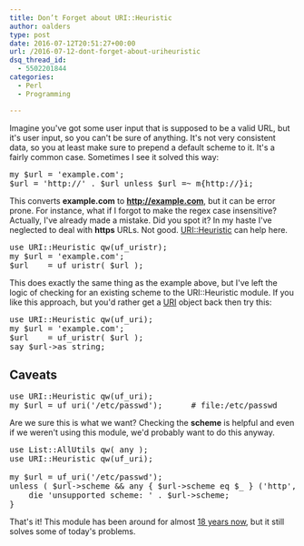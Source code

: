 ```yaml
---
title: Don’t Forget about URI::Heuristic
author: oalders
type: post
date: 2016-07-12T20:51:27+00:00
url: /2016-07-12-dont-forget-about-uriheuristic
dsq_thread_id:
  - 5502201844
categories:
  - Perl
  - Programming

---
```

Imagine you've got some user input that is supposed to be a valid URL, but it's user input, so you can't be sure of anything. It's not very consistent data, so you at least make sure to prepend a default scheme to it. It's a fairly common case. Sometimes I see it solved this way:

<pre>my $url = 'example.com';
$url = 'http://' . $url unless $url =~ m{http://}i;
</pre>

This converts **example.com** to **http://example.com**, but it can be error prone. For instance, what if I forgot to make the regex case insensitive? Actually, I've already made a mistake. Did you spot it? In my haste I've neglected to deal with **https** URLs. Not good. [URI::Heuristic][1] can help here.

<pre>use URI::Heuristic qw(uf_uristr);
my $url = 'example.com';
$url    = uf_uristr( $url );
</pre>

This does exactly the same thing as the example above, but I've left the logic of checking for an existing scheme to the URI::Heuristic module. If you like this approach, but you'd rather get a [URI][2] object back then try this:

<pre>use URI::Heuristic qw(uf_uri);
my $url = 'example.com';
$url    = uf_uristr( $url );
say $url->as_string;
</pre>

## Caveats

<pre>use URI::Heuristic qw(uf_uri);
my $url = uf_uri('/etc/passwd');      # file:/etc/passwd
</pre>

Are we sure this is what we want? Checking the **scheme** is helpful and even if we weren't using this module, we'd probably want to do this anyway.

<pre>use List::AllUtils qw( any );
use URI::Heuristic qw(uf_uri);

my $url = uf_uri('/etc/passwd');
unless ( $url->scheme && any { $url->scheme eq $_ } ('http', 'https') ) {
    die 'unsupported scheme: ' . $url->scheme;
}
</pre>

That's it! This module has been around for almost [18 years now][3], but it still solves some of today's problems.

 [1]: https://metacpan.org/pod/URI::Heuristic
 [2]: https://metacpan.org/pod/URI
 [3]: https://metacpan.org/pod/release/GAAS/URI-0.09/URI/Heuristic.pm
